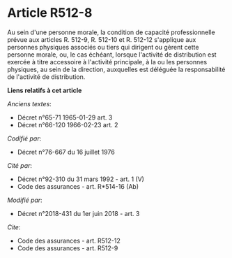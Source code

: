 # Article R512-8

Au sein d'une personne morale, la condition de capacité professionnelle prévue aux articles R. 512-9, R. 512-10 et R. 512-12
s'applique aux personnes physiques associés ou tiers qui dirigent ou gèrent cette personne morale, ou, le cas échéant,
lorsque l'activité de distribution est exercée à titre accessoire à l'activité principale, à la ou les personnes physiques,
au sein de la direction, auxquelles est déléguée la responsabilité de l'activité de distribution.

**Liens relatifs à cet article**

_Anciens textes_:

  - Décret n°65-71 1965-01-29 art. 3
  - Décret n°66-120 1966-02-23 art. 2

_Codifié par_:

  - Décret n°76-667 du 16 juillet 1976

_Cité par_:

  - Décret n°92-310 du 31 mars 1992 - art. 1 (V)
  - Code des assurances - art. R*514-16 (Ab)

_Modifié par_:

  - Décret n°2018-431 du 1er juin 2018 - art. 3

_Cite_:

  - Code des assurances - art. R512-12
  - Code des assurances - art. R512-9
